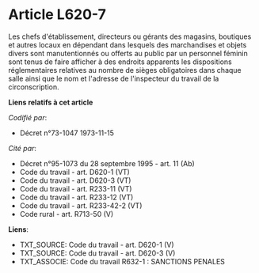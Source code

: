 # Article L620-7

Les chefs d'établissement, directeurs ou gérants des magasins, boutiques et autres locaux en dépendant dans lesquels des
marchandises et objets divers sont manutentionnés ou offerts au public par un personnel féminin sont tenus de faire afficher
à des endroits apparents les dispositions réglementaires relatives au nombre de sièges obligatoires dans chaque salle ainsi
que le nom et l'adresse de l'inspecteur du travail de la circonscription.

**Liens relatifs à cet article**

_Codifié par_:

  - Décret n°73-1047 1973-11-15

_Cité par_:

  - Décret n°95-1073 du 28 septembre 1995 - art. 11 (Ab)
  - Code du travail - art. D620-1 (VT)
  - Code du travail - art. D620-3 (VT)
  - Code du travail - art. R233-11 (VT)
  - Code du travail - art. R233-12 (VT)
  - Code du travail - art. R233-42-2 (VT)
  - Code rural - art. R713-50 (V)

**Liens**:

  - TXT_SOURCE: Code du travail - art. D620-1 (V)
  - TXT_SOURCE: Code du travail - art. D620-3 (V)
  - TXT_ASSOCIE: Code du travail R632-1 : SANCTIONS PENALES
